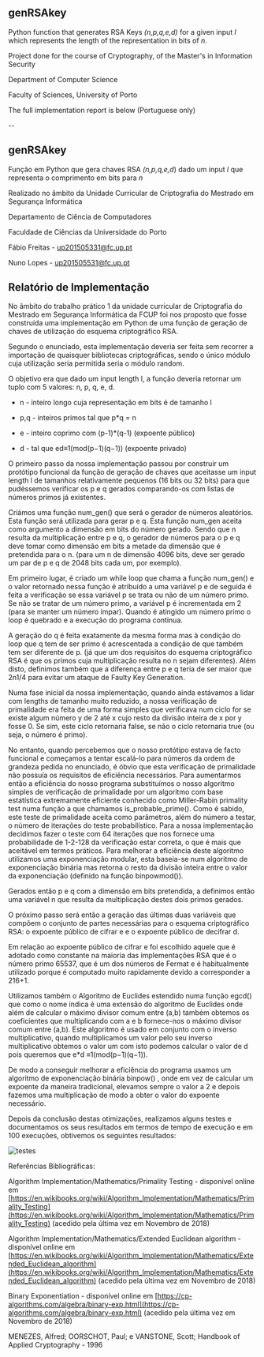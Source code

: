 ## genRSAkey
Python function that generates RSA Keys *(n,p,q,e,d)* for a given input *l* which represents the length of the representation in bits of *n*.

Project done for the course of Cryptography, of the Master's in Information Security

Department of Computer Science

Faculty of Sciences, University of Porto

The full implementation report is below (Portuguese only)

--
## genRSAkey
Função em Python que gera chaves RSA *(n,p,q,e,d*) dado um input *l* que representa o comprimento em bits para *n*

Realizado no âmbito da Unidade Curricular de Criptografia do Mestrado em Segurança Informática

Departamento de Ciência de Computadores

Faculdade de Ciências da Universidade do Porto

Fábio Freitas - up201505331@fc.up.pt

Nuno Lopes - up201505531@fc.up.pt

## Relatório de Implementação
No âmbito do trabalho prático 1 da unidade curricular de Criptografia do Mestrado em Segurança Informática da FCUP foi nos proposto que fosse construída uma implementação em Python de uma função de geração de chaves de utilização do esquema criptográfico RSA.

Segundo o enunciado, esta implementação deveria ser feita sem recorrer a importação de quaisquer bibliotecas criptográficas, sendo o único módulo cuja utilização seria permitida seria o módulo random.

O objetivo era que dado um input length  l, a função deveria retornar um tuplo com 5 valores: n, p, q, e, d.

-   n - inteiro longo cuja representação em bits é de tamanho l
    
-   p,q - inteiros primos tal que p*q = n
    
-   e - inteiro coprimo com (p-1)*(q-1) (expoente público)
    
-   d - tal que ed≡1(mod(p−1)(q−1)) (expoente privado)
    

O primeiro passo da nossa implementação passou por construir um protótipo funcional da função de geração de chaves que aceitasse um input length l  de tamanhos relativamente pequenos (16 bits ou 32 bits) para que pudéssemos verificar os p e q gerados comparando-os com listas de números primos já existentes.

Criámos uma função num_gen() que será o gerador de números aleatórios. Esta função será utilizada para gerar p e q. Esta função num_gen aceita como argumento a dimensão em bits do número gerado. Sendo que n resulta da multiplicação entre p e q, o gerador de números para o p e q deve tomar como dimensão em bits a metade da dimensão que é pretendida para o n. (para um n de dimensão 4096 bits, deve ser gerado um par de p e q de 2048 bits cada um, por exemplo).

Em primeiro lugar, é criado um while loop que chama a função num_gen() e o valor retornado nessa função é atribuído a uma variável p e de seguida é feita a verificação se essa variável p se trata ou não de um número primo. Se não se tratar de um número primo, a variável p é incrementada em 2 (para se manter um número ímpar). Quando é atingido um número primo o loop é quebrado e a execução do programa continua.

A geração do q é feita exatamente da mesma forma mas à condição do loop que q tem de ser primo é acrescentada a condição de que também tem ser diferente de p. (já que um dos requisitos do esquema criptográfico RSA é que os primos cuja multiplicação resulta no n sejam diferentes). Além disto, definimos também que a diferença entre p e q teria de ser maior que 2n1/4 para evitar um ataque de Faulty Key Generation.

Numa fase inicial da nossa implementação, quando ainda estávamos a lidar com lengths de tamanho muito reduzido, a nossa verificação de primalidade era feita de uma forma simples que verificava num ciclo for se existe algum número y de 2 até x cujo resto da divisão inteira de x por y fosse 0. Se sim, este ciclo retornaria false, se não o ciclo retornaria true (ou seja, o número é primo).

No entanto, quando percebemos que o nosso protótipo estava de facto funcional e começamos a tentar escalá-lo para números da ordem de grandeza pedida no enunciado, é óbvio que esta verificação de primalidade não possuía os requisitos de eficiência necessários. Para aumentarmos então a eficiência do nosso programa substituímos o nosso algoritmo simples de verificação de primalidade por um algoritmo com base estatística extremamente eficiente conhecido como Miller-Rabin primality test numa função a que chamamos is_probable_prime(). Como é sabido, este teste de primalidade aceita como parâmetros, além do número a testar, o número de iterações do teste probabilístico. Para a nossa implementação decidimos fazer o teste com 64 iterações que nos fornece uma probabilidade de 1-2-128 da verificação estar correta, o que é mais que aceitável em termos práticos. Para melhorar a eficiência deste algoritmo utilizamos uma exponenciação modular, esta baseia-se num algoritmo de exponenciação binária mas retorna o resto da divisão inteira entre o valor da exponenciação (definido na função binpowmod()).

Gerados então p e q com a dimensão em bits pretendida, a definimos então uma variável n que resulta da multiplicação destes dois primos gerados.

O próximo passo será então a geração das últimas duas variáveis que compõem o conjunto de partes necessárias para o esquema criptográfico RSA: o expoente público de cifrar e e o expoente público de decifrar d.

Em relação ao expoente público de cifrar e foi escolhido aquele que é adotado como constante na maioria das implementações RSA que é o número primo 65537, que é um dos números de Fermat e é habitualmente utilizado porque é computado muito rapidamente devido a corresponder a 216+1.

Utilizamos também o Algoritmo de Euclides estendido numa função egcd() que como o nome indica é uma extensão do algoritmo de Euclides onde além de calcular o máximo divisor comum entre (a,b) também obtemos os coeficientes que multiplicando com a e b fornece-nos o máximo divisor comum entre (a,b). Este algoritmo é usado em conjunto com o inverso multiplicativo, quando multiplicamos um valor pelo seu inverso multiplicativo obtemos o valor um com isto podemos calcular o valor de d  pois queremos que e*d ≡1(mod(p−1)(q−1)).

De modo a conseguir melhorar a eficiência do programa usamos um algoritmo de exponenciação binária binpow() , onde em vez de calcular um expoente da maneira tradicional, elevamos sempre o valor a 2 e depois fazemos uma multiplicação de modo a obter o valor do expoente necessário.

Depois da conclusão destas otimizações, realizamos alguns testes e documentamos os seus resultados em termos de tempo de execução e em 100 execuções, obtivemos os seguintes resultados:

![testes](https://i.imgur.com/gArcPRL.png)

  

Referências Bibliográficas:

Algorithm Implementation/Mathematics/Primality Testing - disponível online em [https://en.wikibooks.org/wiki/Algorithm_Implementation/Mathematics/Primality_Testing](https://en.wikibooks.org/wiki/Algorithm_Implementation/Mathematics/Primality_Testing) (acedido pela última vez em Novembro de 2018)

Algorithm Implementation/Mathematics/Extended Euclidean algorithm - disponível online em [https://en.wikibooks.org/wiki/Algorithm_Implementation/Mathematics/Extended_Euclidean_algorithm](https://en.wikibooks.org/wiki/Algorithm_Implementation/Mathematics/Extended_Euclidean_algorithm) (acedido pela última vez em Novembro de 2018)

Binary Exponentiation - disponível online em [https://cp-algorithms.com/algebra/binary-exp.html](https://cp-algorithms.com/algebra/binary-exp.html) (acedido pela última vez em Novembro de 2018)

MENEZES, Alfred; OORSCHOT, Paul; e VANSTONE, Scott; Handbook of Applied Cryptography - 1996
